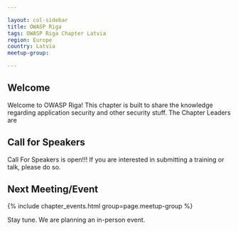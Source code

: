 ```yaml
---

layout: col-sidebar
title: OWASP Riga
tags: OWASP Riga Chapter Latvia
region: Europe
country: Latvia
meetup-group: 

---
```



## Welcome
Welcome to OWASP Riga! This chapter is built to share the knowledge regarding application security and other security stuff. The Chapter Leaders are 


## Call for Speakers
Call For Speakers is open!!!
If you are interested in submitting a training or talk, please do so.

Next Meeting/Event 
---------------------
{% include chapter_events.html group=page.meetup-group %}

Stay tune. We are planning an in-person event. 
